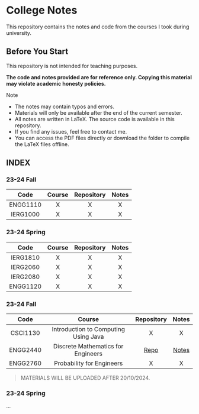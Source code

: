 # College Notes

This repository contains the notes and code from the courses I took during university.

## Before You Start

This repository is not intended for teaching purposes.

**The code and notes provided are for reference only. Copying this material may violate academic honesty policies.**

> [!Note]
> + The notes may contain typos and errors.
> + Materials will only be available after the end of the current semester.
> + All notes are written in LaTeX. The source code is available in this repository.
> + If you find any issues, feel free to contact me.
> + You can access the PDF files directly or download the folder to compile the LaTeX files offline.

## INDEX

### 23-24 Fall
|  Code  |  Course  |  Repository  |  Notes  |
|  :---:  |  :---:  |  :---:  |  :---:  |
|  ENGG1110  |  X  |  X  |  X  |
|  IERG1000  |  X  |  X  |  X  |

### 23-24 Spring
|  Code  |  Course  |  Repository  |  Notes  |
|  :---:  |  :---:  |  :---:  |  :---:  |
|  IERG1810  |  X  |  X  |  X  |
|  IERG2060  |  X  |  X  |  X  |
|  IERG2080  |  X  |  X  |  X  |
|  ENGG1120  |  X  |  X  |  X  |

### 23-24 Fall
|  Code  |  Course  |  Repository  |  Notes  |
|  :---:  |  :---:  |  :---:  |  :---:  |
|  CSCI1130  |  Introduction to Computing Using Java  |  X  |  X  |
|  ENGG2440  |  Discrete Mathematics for Engineers  |  [Repo](ENGG2440)  |  [Notes](https://github.com/dizzyryan/Notes/blob/b5ada08437728b756276dced2cec9b30b24cc8ed/ENGG2440/ENGG2440.pdf)  |
|  ENGG2760  |  Probability for Engineers  |  X  |  X  |

> MATERIALS WILL BE UPLOADED AFTER 20/10/2024.

### 23-24 Spring
...


